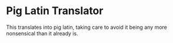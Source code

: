 # Pig Latin Translator

This translates into pig latin, taking care to avoid it being any more nonsensical than it already is.